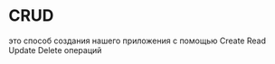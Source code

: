 # CRUD
это способ создания нашего приложения с помощью Create Read Update Delete операций                                                    